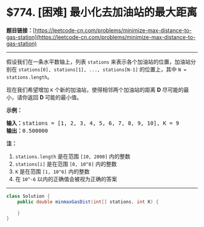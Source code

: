 # $774. [困难] 最小化去加油站的最大距离

**题目链接：**[https://leetcode-cn.com/problems/minimize-max-distance-to-gas-station](https://leetcode-cn.com/problems/minimize-max-distance-to-gas-station)

---

<div class="content__1Y2H">
 <div class="notranslate">
  <p>假设我们在一条水平数轴上，列表 <code>stations</code>&nbsp;来表示各个加油站的位置，加油站分别在&nbsp;<code>stations[0], stations[1], ..., stations[N-1]</code>&nbsp;的位置上，其中 <code>N = stations.length</code>。</p> 
  <p>现在我们希望增加 <code>K</code> 个新的加油站，使得相邻两个加油站的距离 <strong>D</strong> 尽可能的最小，请你返回&nbsp;<strong>D </strong>可能的最小值。</p> 
  <p><strong>示例：</strong></p> 
  <pre class="language-text"><strong>输入：</strong>stations = [1, 2, 3, 4, 5, 6, 7, 8, 9, 10], K = 9
<strong>输出：</strong>0.500000
</pre> 
  <p><strong>注：</strong></p> 
  <ol> 
   <li><code>stations.length</code>&nbsp;是在范围&nbsp;<code>[10, 2000]</code>&nbsp;内的整数</li> 
   <li><code>stations[i]</code> 是在范围&nbsp;<code>[0, 10^8]</code>&nbsp;内的整数</li> 
   <li><code>K</code> 是在范围&nbsp;<code>[1, 10^6]</code>&nbsp;内的整数</li> 
   <li>在&nbsp;<code>10^-6</code>&nbsp;以内的正确值会被视为正确的答案</li> 
  </ol> 
 </div>
</div>

---

```java
class Solution {
    public double minmaxGasDist(int[] stations, int K) {
        
    }
}
```
